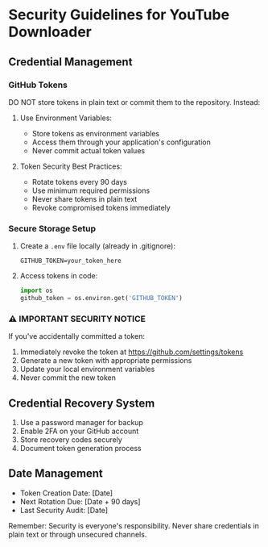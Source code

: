 # Security Guidelines for YouTube Downloader

## Credential Management

### GitHub Tokens
DO NOT store tokens in plain text or commit them to the repository. Instead:

1. Use Environment Variables:
   - Store tokens as environment variables
   - Access them through your application's configuration
   - Never commit actual token values

2. Token Security Best Practices:
   - Rotate tokens every 90 days
   - Use minimum required permissions
   - Never share tokens in plain text
   - Revoke compromised tokens immediately

### Secure Storage Setup

1. Create a `.env` file locally (already in .gitignore):
   ```
   GITHUB_TOKEN=your_token_here
   ```

2. Access tokens in code:
   ```python
   import os
   github_token = os.environ.get('GITHUB_TOKEN')
   ```

### ⚠️ IMPORTANT SECURITY NOTICE
If you've accidentally committed a token:
1. Immediately revoke the token at https://github.com/settings/tokens
2. Generate a new token with appropriate permissions
3. Update your local environment variables
4. Never commit the new token

## Credential Recovery System
1. Use a password manager for backup
2. Enable 2FA on your GitHub account
3. Store recovery codes securely
4. Document token generation process

## Date Management
- Token Creation Date: [Date]
- Next Rotation Due: [Date + 90 days]
- Last Security Audit: [Date]

Remember: Security is everyone's responsibility. Never share credentials in plain text or through unsecured channels.
